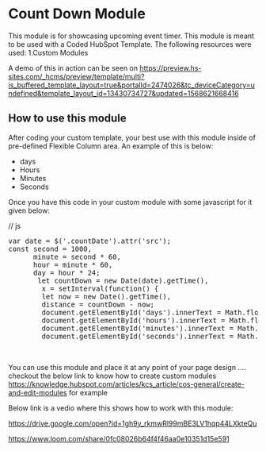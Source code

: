 # Count Down Module
This module is for showcasing upcoming event timer. This module is meant to be used with a Coded HubSpot Template.
The following resources were used:
1.Custom Modules

A demo of this in action can be seen on https://preview.hs-sites.com/_hcms/preview/template/multi?is_buffered_template_layout=true&portalId=2474026&tc_deviceCategory=undefined&template_layout_id=13430734727&updated=1568621668416

## How to use this module
After coding your custom template, your best use with this module inside of pre-defined Flexible Column area. An example of this is below:

  <div class="text-center countDown">
  <div class="">
  <span class='countDate' src='{{ module.countdown_date|datetimeformat('%Y/%m/%d') }}'></span>  
  <div class="dateCount noListStyle">
        <ul>
       <li class='ib'><span id="days"></span> days</li>
       <li class='ib'><span id="hours"></span> Hours</li>
    <li class='ib'><span id="minutes"></span> Minutes</li>
         <li class='ib'><span id="seconds"></span> Seconds</li>
       </ul>
     </div>
     </div>
  
 
  Once you have this code in your custom module with some javascript for it given below:
  
  // js
  <pre>
var date = $('.countDate').attr('src');
const second = 1000,
      minute = second * 60,
      hour = minute * 60,
      day = hour * 24;
       let countDown = new Date(date).getTime(),
        x = setInterval(function() {
        let now = new Date().getTime(),
        distance = countDown - now;
        document.getElementById('days').innerText = Math.floor(distance / (day)),
        document.getElementById('hours').innerText = Math.floor((distance % (day)) / (hour)),
        document.getElementById('minutes').innerText = Math.floor((distance % (hour)) / (minute)),
        document.getElementById('seconds').innerText = Math.floor((distance % (minute)) / second);  }, second)
            
   </pre>

  You can use this module and place it at any point of your page design ....
checkout the below link to know how to create custom modules   https://knowledge.hubspot.com/articles/kcs_article/cos-general/create-and-edit-modules for example

Below link is a vedio where this shows how to work with this module:

https://drive.google.com/open?id=1gh9y_rkmwRl99mBE3LV1hqp44LXkteQu

https://www.loom.com/share/0fc08026b64f4f46aa0e10351d15e591


